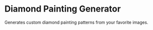 # Diamond Painting Generator

Generates custom diamond painting patterns from your favorite images.
